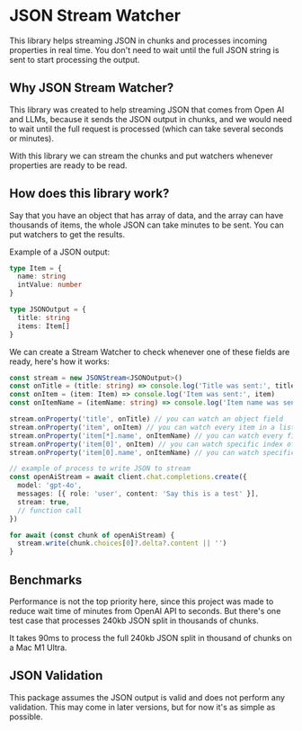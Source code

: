 # JSON Stream Watcher

This library helps streaming JSON in chunks and processes incoming properties in real time. You don't need to wait until the full JSON string is sent to start processing the output.

## Why JSON Stream Watcher?

This library was created to help streaming JSON that comes from Open AI and LLMs, because it sends the JSON output in chunks, and we would need to wait until the full request is processed (which can take several seconds or minutes).

With this library we can stream the chunks and put watchers whenever properties are ready to be read.

## How does this library work?

Say that you have an object that has array of data, and the array can have thousands of items, the whole JSON can take minutes to be sent. You can put watchers to get the results.

Example of a JSON output:

```typescript
type Item = {
  name: string
  intValue: number
}

type JSONOutput = {
  title: string
  items: Item[]
}
```

We can create a Stream Watcher to check whenever one of these fields are ready, here's how it works:

```typescript
const stream = new JSONStream<JSONOutput>()
const onTitle = (title: string) => console.log('Title was sent:', title)
const onItem = (item: Item) => console.log('Item was sent:', item)
const onItemName = (itemName: string) => console.log('Item name was sent:', itemName)

stream.onProperty('title', onTitle) // you can watch an object field
stream.onProperty('item', onItem) // you can watch every item in a list
stream.onProperty('item[*].name', onItemName) // you can watch every field of a list item
stream.onProperty('item[0]', onItem) // you can watch specific index of a list
stream.onProperty('item[0].name', onItemName) // you can watch specific index of a list

// example of process to write JSON to stream
const openAiStream = await client.chat.completions.create({
  model: 'gpt-4o',
  messages: [{ role: 'user', content: 'Say this is a test' }],
  stream: true,
  // function call
})

for await (const chunk of openAiStream) {
  stream.write(chunk.choices[0]?.delta?.content || '')
}
```

## Benchmarks

Performance is not the top priority here, since this project was made to reduce wait time of minutes from OpenAI API to seconds. But there's one test case that processes 240kb JSON split in thousands of chunks.

It takes 90ms to process the full 240kb JSON split in thousand of chunks on a Mac M1 Ultra.

## JSON Validation

This package assumes the JSON output is valid and does not perform any validation. This may come in later versions, but for now it's as simple as possible.

